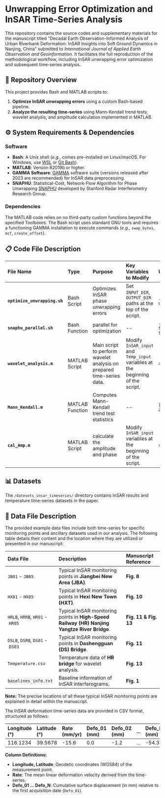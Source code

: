 # Unwrapping Error Optimization and InSAR Time-Series Analysis

This repository contains the source codes and supplementary materials for the manuscript titled "Decadal Earth Observation-Informed Analysis of Urban Riverbank Deformation: InSAR Insights into Soft Ground Dynamics in Nanjing, China" submitted to *International Journal of Applied Earth Observation and Geoinformation*. It facilitates the full reproduction of the methodological workflow, including InSAR unwrapping error optimization and subsequent time-series analysis.

## 🚀 Repository Overview

This project provides Bash and MATLAB scripts to:
1.  **Optimize InSAR unwrapping errors** using a custom Bash-based pipeline.
2.  **Analyze the resulting time-series** using Mann-Kendall trend tests, wavelet analysis, and amplitude calculation implemented in MATLAB.

## ⚙️ System Requirements & Dependencies

### Software
-   **Bash**: A Unix shell (*e.g.*, comes pre-installed on Linux/macOS. For Windows, use [WSL](https://docs.microsoft.com/en-us/windows/wsl/install) or [Git Bash](https://gitforwindows.org/)).
-   **MATLAB**: Version R2019b or higher.
-   **GAMMA Software**: [GAMMA](https://gamma-rs.ch/gamma-software) software suite (versions released after 2023 are recommended) for InSAR data preprocessing.
-   **SNAPHU**: Statistical-Cost, Network-Flow Algorithm for Phase Unwrapping [SNAPHU](https://web.stanford.edu/group/radar/softwareandlinks/sw/snaphu/) developed by Stanford Radar Interferometry Research Group.

### Dependencies

The MATLAB code relies on no third-party custom functions beyond the specified Toolboxes. The Bash script uses standard GNU tools and requires a functioning GAMMA installation to execute commands (*e.g.*, `swap_bytes`, `mcf`, `create_offset`).

## 📋 Code File Description

| File Name | Type | Purpose | Key Variables to Modify | Usage Example |
| :--- | :--- | :--- | :--- | :--- |
| **`optimize_unwrapping.sh`** | Bash Script | Optimizes InSAR phase unwrapping errors | Set `INPUT_DIR`, `OUTPUT_DIR` paths at the top of the script. | `./optimize_unwrapping.sh data_list.txt` |
| **`snaphu_parallel.sh`** | Bash Function | parallel for optimization | -- | `./snaphu_parallel.sh $top_dir $date $width $coherence_thre` |
| **`wavelet_analysis.m`** | MATLAB Script | Main script to perform wavelet analysis on prepared time-series data. | Modify `InSAR_input` and `Temp_input` variables at the beginning of the script. | `>>wavelet_analysis.m` |
| **`Mann_Kendall.m`** | MATLAB Function | Computes Mann-Kendall trend test statistics | -- |`[H P_value Z]=Mann_Kendall(data,alpha)` |
| **`cal_Amp.m`** | MATLAB Script | calculate the amplitude and phase | Modify `InSAR_input` variables at the beginning of the script. | `>>cal_Amp.m` |

## 📊 Datasets

The `/datesets_insar_timeseries/` directory contains InSAR results and temperature time-series datasets in the paper.

## 📁 Data File Description

The provided example data files include both time-series for specific monitoring points and ancillary datasets used in our analysis. The following table details their content and the location where they are utilized or presented in our manuscript:

| Data File | Description | Manuscript Reference |
| :--- | :--- | :--- |
| `JB01` - `JB05` | Typical InSAR monitoring points in **Jiangbei New Area (JBA)**. | **Fig. 8** |
| `HX01` - `HX05` | Typical InSAR monitoring points in **Hexi New Town (HXT)**. | **Fig. 10** |
| `HRLB`,&nbsp;`HRRB`,&nbsp;`HR01`&nbsp;-&nbsp;`HR05` | Typical InSAR monitoring points in **High-Speed Railway (HR) Nanjing Yangtze River Bridge**. | **Fig. 11 & Fig. 13** |
| `DSLB`,&nbsp;`DSRB`,&nbsp;`DS01`&nbsp;-&nbsp;`DS03` | Typical InSAR monitoring points in **Dashengguan (DS) Bridge**. | **Fig. 11** |
| `Temperature.csv`| Temperature data of **HR bridge** for wavelet analysis. | **Fig. 13** |
| `baselines_info.txt`| Baseline information of InSAR interferograms. | **Fig. 1** |

**Note:** The precise locations of all these typical InSAR monitoring points are explained in detail within the manuscript.

The InSAR deformation time-series data are provided in CSV format, structured as follows:

| Longitude (°) | Latitude (°) | Rate (mm/yr) | Defo_01 (mm) | Defo_02 (mm) | ... | Defo_N (mm) 
| :------------ | :----------- | :----------- | :----------- | :----------- | :-- | :---------- |
| 116.1234      | 39.5678      | -15.6        | 0.0          | -1.2         | ... | -54.3       |

**Column Definitions:**
*   **Longitude, Latitude**: Geodetic coordinates (WGS84) of the measurement point.
*   **Rate**: The mean linear deformation velocity derived from the time-series.
*   **Defo_01 ... Defo_N**: Cumulative surface displacement (in mm) relative to the first acquisition date (`Defo_01`). 
